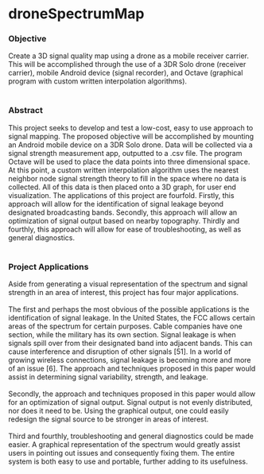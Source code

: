 # droneSpectrumMap
<h3>Objective </h3>
Create a 3D signal quality map using a drone as a mobile receiver carrier. This will be accomplished through the use of a 3DR Solo drone (receiver carrier), mobile Android device (signal recorder), and Octave (graphical program with custom written interpolation algorithms).
<br/><br/>
<h3>Abstract </h3>
This project seeks to develop and test a low-cost, easy to use approach to signal mapping. The proposed objective will be accomplished by mounting an Android mobile device on a 3DR Solo drone. Data will be collected via a signal strength measurement app, outputted to a .csv file. The program Octave will be used to place the data points into three dimensional space. At this point, a custom written interpolation algorithm uses the nearest neighbor node signal strength theory to fill in the space where no data is collected. All of this data is then placed onto a 3D graph, for user end visualization. The applications of this project are fourfold. Firstly, this approach will allow for the identification of signal leakage beyond designated broadcasting bands. Secondly, this approach will allow an optimization of signal output based on nearby topography. Thirdly and fourthly, this approach will allow for ease of troubleshooting, as well as general diagnostics. 
<br/><br/>
<h3>Project Applications </h3>
Aside from generating a visual representation of the spectrum and signal strength in an area of interest, this project has four major applications.
<br/><br/>
The first and perhaps the most obvious of the possible applications is the identification of signal leakage. In the United States, the FCC allows certain areas of the spectrum for certain purposes. Cable companies have one section, while the military has its own section. Signal leakage is when signals spill over from their designated band into adjacent bands. This can cause interference and disruption of other signals [51]. In a world of growing wireless connections, signal leakage is becoming more and more of an issue [6]. The approach and techniques proposed in this paper would assist in determining signal variability, strength, and leakage.
<br/><br/>
Secondly, the approach and techniques proposed in this paper would allow for an optimization of signal output. Signal output is not evenly distributed, nor does it need to be. Using the graphical output, one could easily redesign the signal source to be stronger in areas of interest.
<br/><br/>
Third and fourthly, troubleshooting and general diagnostics could be made easier. A graphical representation of the spectrum would greatly assist users in pointing out issues and consequently fixing them. The entire system is both easy to use and portable, further adding to its usefulness. 
